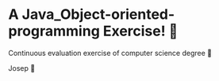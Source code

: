 # A Java_Object-oriented-programming Exercise! :thinking:
Continuous evaluation exercise of computer science degree :hot_face:

Josep :space_invader:
